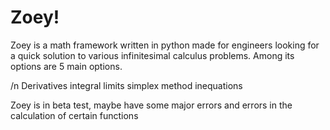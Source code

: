 # Zoey!
Zoey is a math framework written in python made for engineers looking for a quick solution to various infinitesimal calculus problems.
Among its options are 5 main options.

/n Derivatives
integral
limits
simplex method
inequations

Zoey is in beta test, maybe have some major errors and errors in the calculation of certain functions
